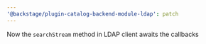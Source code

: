 ```yaml
---
'@backstage/plugin-catalog-backend-module-ldap': patch
---
```


Now the `searchStream` method in LDAP client awaits the callbacks
